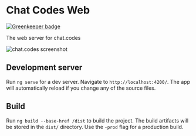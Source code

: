 # Chat Codes Web

[![Greenkeeper badge](https://badges.greenkeeper.io/chat-codes/chat-codes-web.svg)](https://greenkeeper.io/)

The web server for chat.codes

![chat.codes screenshot](https://github.com/soney/chat-codes-web/blob/master/screenshot.gif?raw=true)

## Development server
Run `ng serve` for a dev server. Navigate to `http://localhost:4200/`. The app will automatically reload if you change any of the source files.

## Build

Run `ng build --base-href /dist` to build the project. The build artifacts will be stored in the `dist/` directory. Use the `-prod` flag for a production build.
